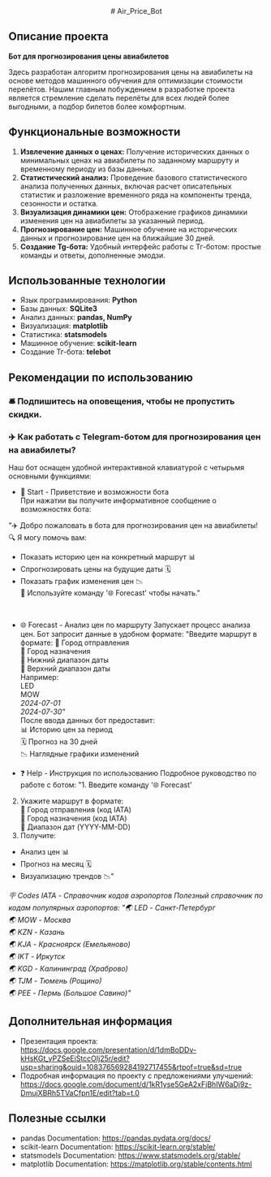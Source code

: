 <center>
# Air_Price_Bot
</center>
   
## Описание проекта

**Бот для прогнозирования цены авиабилетов**

Здесь разработан алгоритм прогнозирования цены на авиабилеты на основе методов машинного обучения для оптимизации стоимости перелётов.
Нашим главным побуждением в разработке проекта является стремление сделать перелёты для всех людей более выгодными, а подбор билетов более комфортным.

## Функциональные возможности

1. **Извлечение данных о ценах:** Получение исторических данных о минимальных ценах на авиабилеты по заданному маршруту и временному периоду из базы данных.
2. **Статистический анализ:** Проведение базового статистического анализа полученных данных, включая расчет описательных статистик и разложение временного ряда на компоненты тренда, сезонности и остатка.
3. **Визуализация динамики цен:** Отображение графиков динамики изменения цен на авиабилеты за указанный период.
4. **Прогнозирование цен:** Машинное обучение на исторических данных и прогнозирование цен на ближайшие 30 дней.
5. **Создание Tg-бота:** Удобный интерфейс работы с Тг-ботом: простые команды и ответы, дополненные эмодзи.

   
## Использованные технологии

- Язык программирования: **Python**
- Базы данных: **SQLite3**
- Анализ данных: **pandas, NumPy**
- Визуализация: **matplotlib**
- Статистика: **statsmodels**
- Машинное обучение: **scikit-learn**
- Создание Тг-бота: **telebot**

## Рекомендации по использованию

### 🛎 Подпишитесь на оповещения, чтобы не пропустить скидки.
### ✈️ Как работать с Telegram-ботом для прогнозирования цен на авиабилеты?
  
Наш бот оснащен удобной интерактивной клавиатурой с четырьмя основными функциями: <br />
* 🛫 Start - Приветствие и возможности бота <br />
При нажатии вы получите информативное сообщение о возможностях бота: <br /> 

"✈️ Добро пожаловать в бота для прогнозирования цен на авиабилеты! <br />
🔍 Я могу помочь вам:
- Показать историю цен на конкретный маршрут 📊 <br />
- Спрогнозировать цены на будущие даты 🗓️ <br />
- Показать график изменения цен 📉 <br />
🚀 Используйте команду '🌐 Forecast' чтобы начать."
<br />

* 🌐 Forecast - Анализ цен по маршруту
Запускает процесс анализа цен. Бот запросит данные в удобном формате:
"Введите маршрут в формате:
🛫 Город отправления<br />
🛬 Город назначения<br />
📅 Нижний диапазон даты<br />
📅 Верхний диапазон даты<br />
Например:<br />
LED<br />
MOW<br />
*2024-07-01*<br />
*2024-07-30"*<br />
После ввода данных бот предоставит:<br />
📊 Историю цен за период<br />
🗓️ Прогноз на 30 дней<br />
📉 Наглядные графики изменений<br />

* ❓ Help - Инструкция по использованию
Подробное руководство по работе с ботом:
"1. Введите команду '🌐 Forecast'<br />
2. Укажите маршрут в формате:<br />
🛫 Город отправления (код IATA)<br />
🛬 Город назначения (код IATA)<br />
📅 Диапазон дат (YYYY-MM-DD)<br />
3. Получите:
- Анализ цен 📊<br />
- Прогноз на месяц 🗓️<br />
- Визуализацию трендов 📉"<br />


*🪧 Codes IATA - Справочник кодов аэропортов
Полезный справочник по кодам популярных аэропортов:
"🌏 LED - Санкт-Петербург<br />
🌏 MOW - Москва<br />
🌏 KZN - Казань<br />
🌏 KJA - Красноярск (Емельяново)<br />
🌏 IKT - Иркутск<br />
🌏 KGD - Калининград (Храброво)<br />
🌏 TJM - Тюмень (Рощино)<br />
🌏 PEE - Пермь (Большое Савино)"*<br />

## Дополнительная информация

*  Презентация проекта: https://docs.google.com/presentation/d/1dmBoDDv-kHsKGt_yPZSeEiStccOIj25r/edit?usp=sharing&ouid=108376569284192717455&rtpof=true&sd=true
*  Подробная информация по проекту с предложениями улучшений: https://docs.google.com/document/d/1kR1yse5GeA2xFjBhIW6aDj9z-DmujXBRh5TVaCfpn1E/edit?tab=t.0

## Полезные ссылки

*  pandas Documentation: https://pandas.pydata.org/docs/
*  scikit-learn Documentation: https://scikit-learn.org/stable/
*  statsmodels Documentation: https://www.statsmodels.org/stable/
*  matplotlib Documentation: https://matplotlib.org/stable/contents.html
